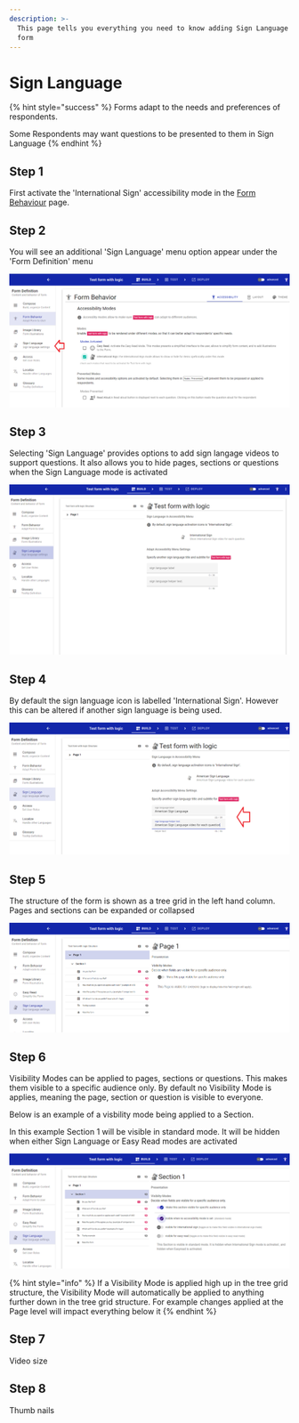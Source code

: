 ```yaml
---
description: >-
  This page tells you everything you need to know adding Sign Language to your
  form
---
```


# Sign Language

{% hint style="success" %}
Forms adapt to the needs and preferences of respondents.&#x20;

Some Respondents may want questions to be presented to them in Sign Language
{% endhint %}

## Step 1

&#x20;First activate the 'International Sign' accessibility mode in the [Form Behaviour](form-behaviour.md) page.

## Step 2

You will see an additional 'Sign Language' menu option appear under the 'Form Definition' menu

![](<../../../.gitbook/assets/image (327) (1).png>)

## Step 3

Selecting 'Sign Language' provides options to add sign langage videos to support questions. It also allows you to hide pages, sections or questions when the Sign Language mode is activated

![](<../../../.gitbook/assets/image (309).png>)

## Step 4

By default the sign language icon is labelled 'International Sign'. However this can be altered if another sign language is being used.

![](<../../../.gitbook/assets/image (310).png>)

## Step 5

The structure of the form is shown as a tree grid in the left hand column. Pages and sections can be expanded or collapsed

![](<../../../.gitbook/assets/image (296).png>)

## Step 6

Visibility Modes can be applied to pages, sections or questions. This makes them visible to a specific audience only. By default no Visibility Mode is applies, meaning the page, section or question is visible to everyone.

Below is an example of a visbility mode being applied to a Section.

In this example Section 1 will be visible in standard mode. It will be hidden when either Sign Language or Easy Read modes are activated

![](<../../../.gitbook/assets/image (333).png>)

{% hint style="info" %}
If a Visibility Mode is applied high up in the tree grid structure, the Visibility Mode will automatically be applied to anything further down in the tree grid structure. For example changes applied at the Page level will impact everything below it
{% endhint %}

## Step 7

Video size

## Step 8

Thumb nails
